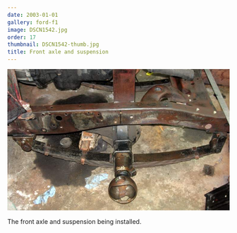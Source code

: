 ```yaml
---
date: 2003-01-01
gallery: ford-f1
image: DSCN1542.jpg
order: 17
thumbnail: DSCN1542-thumb.jpg
title: Front axle and suspension
---
```


![Front axle and suspension](./DSCN1542.jpg)

The front axle and suspension being installed.